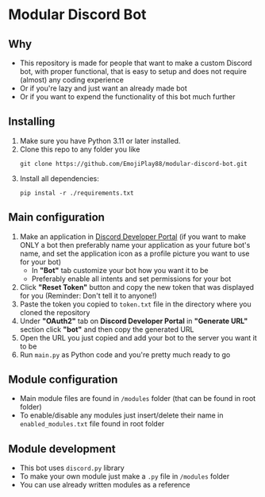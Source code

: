 # Modular Discord Bot
## Why
* This repository is made for people that want to make a custom Discord bot, with proper functional, that is easy to setup and does not require (almost) any coding experience
* Or if you're lazy and just want an already made bot
* Or if you want to expend the functionality of this bot much further

## Installing
1. Make sure you have Python 3.11 or later installed.
2. Clone this repo to any folder you like
   ```
   git clone https://github.com/EmojiPlay88/modular-discord-bot.git
   ```
3. Install all dependencies:
   ```
   pip instal -r ./requirements.txt
   ```
   
## Main configuration
1. Make an application in [Discord Developer Portal](https://discord.com/developers/applications) (if you want to make ONLY a bot then preferably name your application as your future bot's name, and set the application icon as a profile picture you want to use for your bot)
     * In **"Bot"** tab customize your bot how you want it to be
     * Preferably enable all intents and set permissions for your bot
2. Click **"Reset Token"** button and copy the new token that was displayed for you (Reminder: Don't tell it to anyone!)
3. Paste the token you copied to ```token.txt``` file in the directory where you cloned the repository
4. Under **"OAuth2"** tab on **Discord Developer Portal** in **"Generate URL"** section click **"bot"** and then copy the generated URL
5. Open the URL you just copied and add your bot to the server you want it to be
6. Run ```main.py``` as Python code and you're pretty much ready to go

## Module configuration
* Main module files are found in ```/modules``` folder (that can be found in root folder)
* To enable/disable any modules just insert/delete their name in ```enabled_modules.txt``` file found in root folder

## Module development
* This bot uses ```discord.py``` library
* To make your own module just make a ```.py``` file in ```/modules``` folder
* You can use already written modules as a reference
